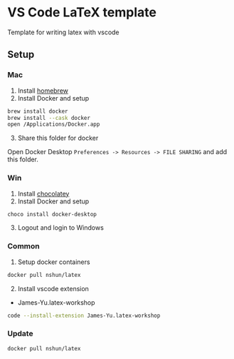 # VS Code LaTeX template

Template for writing latex with vscode

## Setup

### Mac

1. Install [homebrew](https://brew.sh/)
2. Install Docker and setup

```bash
brew install docker
brew install --cask docker
open /Applications/Docker.app
```

3. Share this folder for docker

Open Docker Desktop `Preferences -> Resources -> FILE SHARING` and add this folder.

### Win

1. Install [chocolatey](https://chocolatey.org/)
2. Install Docker and setup

```bash
choco install docker-desktop
```

3. Logout and login to Windows

### Common

1. Setup docker containers

```bash
docker pull nshun/latex
```

2. Install vscode extension

- James-Yu.latex-workshop

```bash
code --install-extension James-Yu.latex-workshop
```

### Update

```bash
docker pull nshun/latex
```
